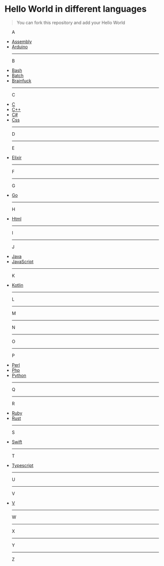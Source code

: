 # Hello World in different languages

> You can fork this repository and add your Hello World

<ul>
<p>A</p>
<li><a href="https://github.com/BlackIQ/Hello-World/tree/main/Assembly">Assembly</a></li>
<li><a href="https://github.com/BlackIQ/Hello-World/tree/main/Arduino">Arduino</a></li>
<hr>
<p>B</p>
<li><a href="https://github.com/BlackIQ/Hello-World/tree/main/Bash">Bash</a></li>
<li><a href="https://github.com/BlackIQ/Hello-World/tree/main/Batch">Batch</a></li>
<li><a href="https://github.com/BlackIQ/Hello-World/tree/main/Brainfuck">Brainfuck</a></li>
<hr>
<p>C</p>
<li><a href="https://github.com/BlackIQ/Hello-World/tree/main/C">C</a></li>
<li><a href="https://github.com/BlackIQ/Hello-World/tree/main/Cpp">C++</a></li>
<li><a href="https://github.com/BlackIQ/Hello-World/tree/main/Csharp">C#</a></li>
<li><a href="https://github.com/BlackIQ/Hello-World/tree/main/Css">Css</a></li>
<hr>
<p>D</p>
<hr>
<p>E</p>
<li><a href="https://github.com/BlackIQ/Hello-World/tree/main/Elixir">Elixir</a></li>
<hr>
<p>F</p>
<hr>
<p>G</p>
<li><a href="https://github.com/BlackIQ/Hello-World/tree/main/Go">Go</a></li>
<hr>
<p>H</p>
<li><a href="https://github.com/BlackIQ/Hello-World/tree/main/Html">Html</a></li>
<hr>
<p>I</p>
<hr>
<p>J</p>
<li><a href="https://github.com/BlackIQ/Hello-World/tree/main/Java">Java</a></li>
<li><a href="https://github.com/BlackIQ/Hello-World/tree/main/JavaScript">JavaScript</a></li>
<hr>
<p>K</p>
<li><a href="https://github.com/BlackIQ/Hello-World/tree/main/Kotlin">Kotlin</a></li>
<hr>
<p>L</p>
<hr>
<p>M</p>
<hr>
<p>N</p>
<hr>
<p>O</p>
<hr>
<p>P</p>
<li><a href="https://github.com/BlackIQ/Hello-World/tree/main/Perl">Perl</a></li>
<li><a href="https://github.com/BlackIQ/Hello-World/tree/main/Php">Php</a></li>
<li><a href="https://github.com/BlackIQ/Hello-World/tree/main/Python">Python</a></li>
<hr>
<p>Q</p>
<hr>
<p>R</p>
<li><a href="https://github.com/BlackIQ/Hello-World/tree/main/Ruby">Ruby</a></li>
<li><a href="https://github.com/BlackIQ/Hello-World/tree/main/Rust">Rust</a></li>
<hr>
<p>S</p>
<li><a href="https://github.com/BlackIQ/Hello-World/tree/main/Swift">Swift</a></li>
<hr>
<p>T</p>
<li><a href="https://github.com/BlackIQ/Hello-World/tree/main/Typescript">Typescript</a></li>
<hr>
<p>U</p>
<hr>
<p>V</p>
<li><a href="https://github.com/BlackIQ/Hello-World/tree/main/V">V</a></li>
<hr>
<p>W</p>
<hr>
<p>X</p>
<hr>
<p>Y</p>
<hr>
<p>Z</p>
</ul>
